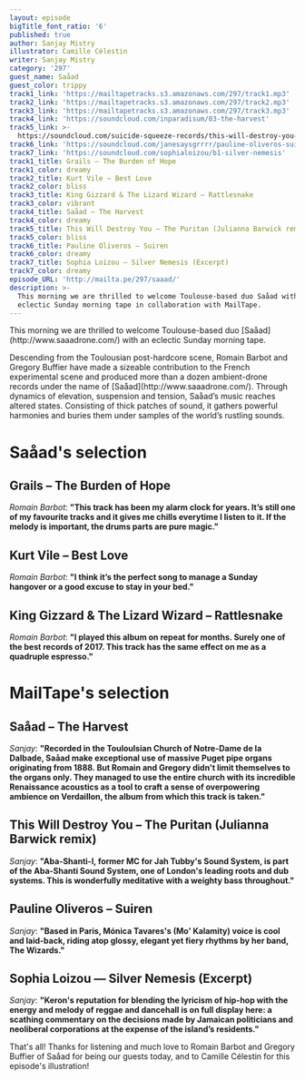 ```yaml
---
layout: episode
bigTitle_font_ratio: '6'
published: true
author: Sanjay Mistry
illustrator: Camille Célestin
writer: Sanjay Mistry
category: '297'
guest_name: Saåad
guest_color: trippy
track1_link: 'https://mailtapetracks.s3.amazonaws.com/297/track1.mp3'
track2_link: 'https://mailtapetracks.s3.amazonaws.com/297/track2.mp3'
track3_link: 'https://mailtapetracks.s3.amazonaws.com/297/track3.mp3'
track4_link: 'https://soundcloud.com/inparadisum/03-the-harvest'
track5_link: >-
  https://soundcloud.com/suicide-squeeze-records/this-will-destroy-you-the-puritan-julianna-barwick-remix
track6_link: 'https://soundcloud.com/janesaysgrrrr/pauline-oliveros-suiren'
track7_link: 'https://soundcloud.com/sophialoizou/b1-silver-nemesis'
track1_title: Grails – The Burden of Hope
track1_color: dreamy
track2_title: Kurt Vile – Best Love
track2_color: bliss
track3_title: King Gizzard & The Lizard Wizard – Rattlesnake
track3_color: vibrant
track4_title: Saåad – The Harvest
track4_color: dreamy
track5_title: This Will Destroy You – The Puritan (Julianna Barwick remix)
track5_color: bliss
track6_title: Pauline Oliveros – Suiren
track6_color: dreamy
track7_title: Sophia Loizou – Silver Nemesis (Excerpt)
track7_color: dreamy
episode_URL: 'http://mailta.pe/297/saaad/'
description: >-
  This morning we are thrilled to welcome Toulouse-based duo Saåad with an
  eclectic Sunday morning tape in collaboration with MailTape.
---
```

<p id="introduction">This morning we are thrilled to welcome Toulouse-based duo [Saåad](http://www.saaadrone.com/) with an eclectic Sunday morning tape.</p>
<p>Descending from the Toulousian post-hardcore scene, Romain Barbot and Gregory Buffier have made a sizeable contribution to the French experimental scene and produced more than a dozen ambient-drone records under the name of [Saåad](http://www.saaadrone.com/). Through dynamics of elevation, suspension and tension, Saåad’s music reaches altered states. Consisting of thick patches of sound, it gathers powerful harmonies and buries them under samples of the world’s rustling sounds.</p>


# Saåad's selection


## Grails – The Burden of Hope
_Romain Barbot_: **"**This track has been my alarm clock for years. It’s still one of my favourite tracks and it gives me chills everytime I listen to it. If the melody is important, the drums parts are pure magic.**"**

## Kurt Vile – Best Love 
_Romain Barbot_: **"**I think it’s the perfect song to manage a Sunday hangover or a good excuse to stay in your bed.**"**

## King Gizzard & The Lizard Wizard – Rattlesnake
_Romain Barbot_: **"**I played this album on repeat for months. Surely one of the best records of 2017. This track has the same effect on me as a quadruple espresso.**"**


# MailTape's selection

## Saåad – The Harvest
_Sanjay_: **"**Recorded in the Touloulsian Church of Notre-Dame de la Dalbade, Saåad make exceptional use of massive Puget pipe organs originating from 1888. But Romain and Gregory didn't limit themselves to the organs only. They managed to use the entire church with its incredible Renaissance acoustics as a tool to craft a sense of overpowering ambience on Verdaillon, the album from which this track is taken.**"**

## This Will Destroy You – The Puritan (Julianna Barwick remix)
_Sanjay_: **"**Aba-Shanti-I, former MC for Jah Tubby's Sound System, is part of the Aba-Shanti Sound System, one of London's leading roots and dub systems. This is wonderfully meditative with a  weighty bass throughout.**"**

## Pauline Oliveros – Suiren
_Sanjay_: **"**Based in Paris, Mónica Tavares's (Mo' Kalamity) voice is cool and laid-back, riding atop glossy, elegant yet fiery rhythms by her band, The Wizards.**"**

## Sophia Loizou — Silver Nemesis (Excerpt)
_Sanjay_: **"**Keron's reputation for blending the lyricism of hip-hop with the energy and melody of reggae and dancehall is on full display here: a scathing commentary on the decisions made by Jamaican politicians and neoliberal corporations at the expense of the island’s residents.**"**

<p id="outroduction">That's all! Thanks for listening and much love to Romain Barbot and Gregory Buffier of Saåad for being our guests today, and to Camille Célestin for this episode's illustration!</p>
